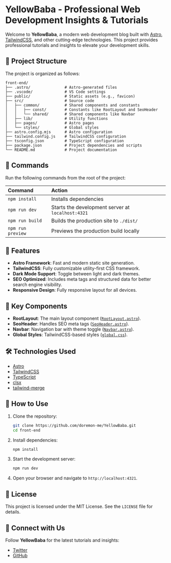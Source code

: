 # YellowBaba - Professional Web Development Insights & Tutorials

Welcome to **YellowBaba**, a modern web development blog built with [Astro](https://astro.build), [TailwindCSS](https://tailwindcss.com), and other cutting-edge technologies. This project provides professional tutorials and insights to elevate your development skills.

## 🚀 Project Structure

The project is organized as follows:

```text
front-end/
├── .astro/               # Astro-generated files
├── .vscode/              # VS Code settings
├── public/               # Static assets (e.g., favicon)
├── src/                  # Source code
│   ├── common/           # Shared components and constants
│   │   ├── const/        # Constants like RootLayout and SeoHeader
│   │   └── shared/       # Shared components like Navbar
│   ├── lib/              # Utility functions
│   ├── pages/            # Astro pages
│   └── styles/           # Global styles
├── astro.config.mjs      # Astro configuration
├── tailwind.config.js    # TailwindCSS configuration
├── tsconfig.json         # TypeScript configuration
├── package.json          # Project dependencies and scripts
└── README.md             # Project documentation
```

## 🧞 Commands

Run the following commands from the root of the project:

| Command                   | Action                                           |
| :------------------------ | :----------------------------------------------- |
| `npm install`             | Installs dependencies                            |
| `npm run dev`             | Starts the development server at `localhost:4321` |
| `npm run build`           | Builds the production site to `./dist/`          |
| `npm run preview`         | Previews the production build locally            |

## 🌟 Features

- **Astro Framework**: Fast and modern static site generation.
- **TailwindCSS**: Fully customizable utility-first CSS framework.
- **Dark Mode Support**: Toggle between light and dark themes.
- **SEO Optimized**: Includes meta tags and structured data for better search engine visibility.
- **Responsive Design**: Fully responsive layout for all devices.

## 📂 Key Components

- **RootLayout**: The main layout component ([`RootLayout.astro`](src/common/const/RootLayout.astro)).
- **SeoHeader**: Handles SEO meta tags ([`SeoHeader.astro`](src/common/const/SeoHeader.astro)).
- **Navbar**: Navigation bar with theme toggle ([`Navbar.astro`](src/common/shared/Navbar.astro)).
- **Global Styles**: TailwindCSS-based styles ([`global.css`](src/styles/global.css)).

## 🛠️ Technologies Used

- [Astro](https://astro.build)
- [TailwindCSS](https://tailwindcss.com)
- [TypeScript](https://www.typescriptlang.org)
- [clsx](https://github.com/lukeed/clsx)
- [tailwind-merge](https://github.com/dcastil/tailwind-merge)

## 📖 How to Use

1. Clone the repository:
   ```sh
   git clone https://github.com/doremon-me/YellowBaba.git
   cd front-end
   ```

2. Install dependencies:
   ```sh
   npm install
   ```

3. Start the development server:
   ```sh
   npm run dev
   ```

4. Open your browser and navigate to `http://localhost:4321`.

## 📄 License

This project is licensed under the MIT License. See the `LICENSE` file for details.

## 👋 Connect with Us

Follow **YellowBaba** for the latest tutorials and insights:

- [Twitter](#)
- [GitHub](#)